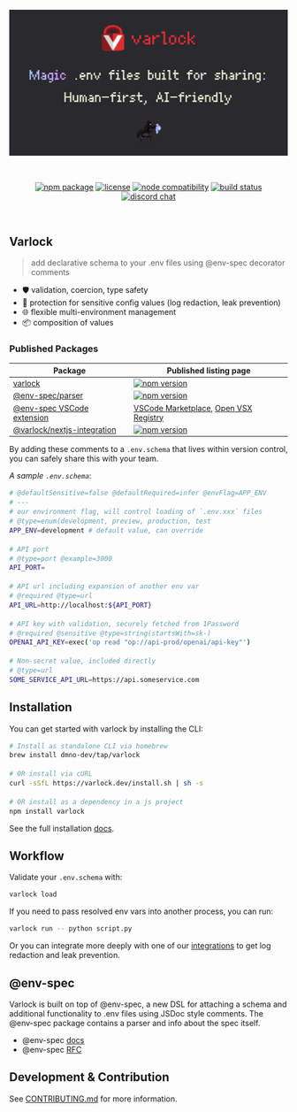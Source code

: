 <p align="center">
  <a href="https://varlock.dev" target="_blank" rel="noopener noreferrer">
    <img src="/packages/varlock-website/public/default-og-image.png" alt="Varlock banner">
  </a>
</p>
<br/>
<p align="center">
  <a href="https://npmjs.com/package/varlock"><img src="https://img.shields.io/npm/v/varlock.svg" alt="npm package"></a>
  <a href="/LICENSE.md"><img src="https://img.shields.io/npm/l/varlock.svg" alt="license"></a>
  <a href="https://nodejs.org/en/about/previous-releases"><img src="https://img.shields.io/node/v/varlock.svg" alt="node compatibility"></a>
  <a href="https://github.com/dmno-dev/varlock/actions/workflows/test.yaml"><img src="https://img.shields.io/github/actions/workflow/status/dmno-dev/varlock/test.yaml?style=flat&logo=github&label=CI" alt="build status"></a>
  <a href="https://chat.dmno.dev"><img src="https://img.shields.io/badge/chat-discord-5865F2?style=flat&logo=discord" alt="discord chat"></a>
</p>
<br/>

## Varlock
> add declarative schema to your .env files using @env-spec decorator comments

- 🛡️ validation, coercion, type safety
- 🔏 protection for sensitive config values (log redaction, leak prevention)
- 🌐 flexible multi-environment management
- 📦 composition of values

### Published Packages
| Package | Published listing page |
| --- | --- |
| [varlock](packages/varlock) | [![npm version](https://img.shields.io/npm/v/varlock.svg)](https://npmjs.com/package/varlock) |
| [@env-spec/parser](packages/env-spec-parser) | [![npm version](https://img.shields.io/npm/v/@env-spec/parser.svg)](https://npmjs.com/package/@env-spec/parser) |
| [@env-spec VSCode extension](packages/vscode-plugin) | [VSCode Marketplace](https://marketplace.visualstudio.com/items?itemName=varlock.env-spec-language), [Open VSX Registry](https://open-vsx.org/extension/varlock/env-spec-language) |
| [@varlock/nextjs-integration](packages/integrations/nextjs) | [![npm version](https://img.shields.io/npm/v/@varlock/nextjs-integration.svg)](https://npmjs.com/package/@varlock/nextjs-integration) |

By adding these comments to a `.env.schema` that lives within version control, you can safely share this with your team.

_A sample `.env.schema`_: 
```bash
# @defaultSensitive=false @defaultRequired=infer @envFlag=APP_ENV
# ---
# our environment flag, will control loading of `.env.xxx` files
# @type=enum(development, preview, production, test
APP_ENV=development # default value, can override

# API port
# @type=port @example=3000
API_PORT= 

# API url including expansion of another env var
# @required @type=url
API_URL=http://localhost:${API_PORT} 

# API key with validation, securely fetched from 1Password
# @required @sensitive @type=string(startsWith=sk-)
OPENAI_API_KEY=exec('op read "op://api-prod/openai/api-key"')

# Non-secret value, included directly
# @type=url
SOME_SERVICE_API_URL=https://api.someservice.com
```

## Installation

You can get started with varlock by installing the CLI: 

```bash
# Install as standalone CLI via homebrew
brew install dmno-dev/tap/varlock

# OR install via cURL
curl -sSfL https://varlock.dev/install.sh | sh -s

# OR install as a dependency in a js project
npm install varlock
```

See the full installation [docs](https://varlock.dev/getting-started/installation/). 

## Workflow

Validate your `.env.schema` with: 

```bash
varlock load
```

If you need to pass resolved env vars into another process, you can run: 

```bash
varlock run -- python script.py
```

Or you can integrate more deeply with one of our [integrations](https://varlock.dev/integrations/javascript/) to get log redaction and leak prevention. 

## @env-spec

Varlock is built on top of @env-spec, a new DSL for attaching a schema and additional functionality to .env files using JSDoc style comments. The @env-spec package contains a parser and info about the spec itself.

- @env-spec [docs](https://varlock.dev/env-spec/overview/) 
- @env-spec [RFC](https://github.com/dmno-dev/varlock/discussions/17)


## Development & Contribution

See [CONTRIBUTING.md](CONTRIBUTING.md) for more information.
